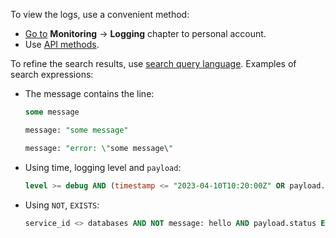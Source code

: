 To view the logs, use a convenient method:

- [Go to](https://msk.cloud.vk.com/app/en) **Monitoring** → **Logging** chapter to personal account.
- Use [API methods](/ru/additionals/api/logging "change-lang").

To refine the search results, use [search query language](../../concepts/search-tools/). Examples of search expressions:

- The message contains the line:

  ```sql
  some message
  ```

  ```sql
  message: "some message"
  ```

  ```sql
  message: "error: \"some message\"
  ```

- Using time, logging level and `payload`:

  ```sql
  level >= debug AND (timestamp <= "2023-04-10T10:20:00Z" OR payload.code = 200)
  ```

- Using `NOT`, `EXISTS`:

  ```sql
  service_id <> databases AND NOT message: hello AND payload.status EXISTS
  ```

